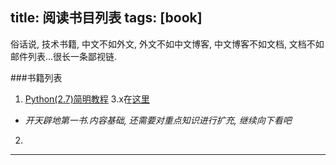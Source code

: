 title: 阅读书目列表
tags: [book]
---

俗话说, 技术书籍, 中文不如外文, 外文不如中文博客, 中文博客不如文档, 文档不如邮件列表...很长一条鄙视链.

###书籍列表

1. [Python(2.7)简明教程][1] 3.x在[这里][2]

- *开天辟地第一书.内容基础, 还需要对重点知识进行扩充, 继续向下看吧*

2. 

****

[1]: http://woodpecker.org.cn/abyteofpython_cn/chinese/
[2]: http://docspy3zh.readthedocs.org/en/latest/tutorial/index.html
